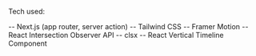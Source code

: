 Tech used:

-- Next.js (app router, server action)
-- Tailwind CSS
-- Framer Motion
-- React Intersection Observer API
-- clsx
-- React Vertical Timeline Component
